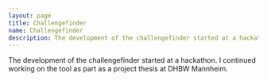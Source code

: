 ```yaml
---
layout: page
title: Challengefinder
name: Challengefinder
description: The development of the challengefinder started at a hackathon. I continued working on the tool as part as a project thesis at DHBW Mannheim.
---
```

The development of the challengefinder started at a hackathon. I continued working on the tool as part as a project thesis at DHBW Mannheim.